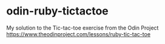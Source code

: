 # odin-ruby-tictactoe

My solution to the Tic-tac-toe exercise from the Odin Project
https://www.theodinproject.com/lessons/ruby-tic-tac-toe